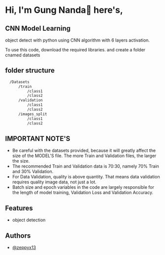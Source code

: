 # Hi, I'm Gung Nanda👋 here's,  
## CNN Model Learning 

object detect with python using CNN algorithm with 6 layers activation.

To use this code, download the required libraries. and create a folder cnamed datasets


## folder structure

```bash
  /Datasets
      /train
          /class1
          /class2
      /validation
          /class1
          /class2
      /images_split
          /class1
          /class2
```

## IMPORTANT NOTE'S
- Be careful with the datasets provided, because it will greatly affect the size of the MODEL'S file. The more Train and Validation files, the larger the size.
- The recommended Train and Validation data is 70:30, namely 70% Train and 30% Validation.
- For Data Validation, quality is above quantity. That means data validation requires quality image data, not just a lot.
- Batch size and epoch variables in the code are largely responsible for the length of model training, Validation Loss and Validation Accuracy.

## Features

- object detection
  
## Authors

- [@zeppyx13](https://www.github.com/zeppyx13)
